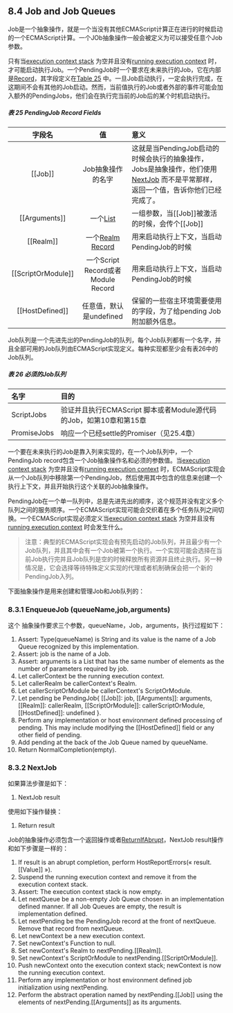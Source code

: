 ## 8.4 Job and Job Queues

Job是一个抽象操作，就是一个当没有其他ECMAScript计算正在进行的时候启动的一个ECMAScript计算。一个JOb抽象操作一般会被定义为可以接受任意个Job参数。

只有当[execution context stack](http://www.ecma-international.org/ecma-262/7.0/index.html#execution-context-stack) 为空并且没有[running execution context](http://www.ecma-international.org/ecma-262/7.0/index.html#running-execution-context) 时，才可能启动执行Job。一个PendingJob时一个要求在未来执行的Job，它在内部是[Record](http://www.ecma-international.org/ecma-262/7.0/index.html#sec-list-and-record-specification-type)，其字段定义在[Table 25](http://www.ecma-international.org/ecma-262/7.0/index.html#table-25) 中。一旦Job启动执行，一定会执行完成，在这期间不会有其他的Job启动。然而，当前值执行的Job或者外部的事件可能会加入额外的PendingJobs，他们会在执行完当前的Job后的某个时机启动执行。

##### 表 25 PendingJob Record Fields

| 字段名 | 值 | 意义 |
| :---: | :---: | :--- |
| \[\[Job\]\] | Job抽象操作的名字 | 这就是当PendingJob启动的时候会执行的抽象操作，Jobs是抽象操作，他们使用[NextJob](http://www.ecma-international.org/ecma-262/7.0/index.html#sec-nextjob-result) 而不是平常那样，返回一个值，告诉你他们已经完成了。 |
| \[\[Arguments\]\] | 一个[List](http://www.ecma-international.org/ecma-262/7.0/index.html#sec-list-and-record-specification-type) | 一组参数，当\[\[Job\]\]被激活的时候，会传个\[\[Job\]\] |
| \[\[Realm\]\] | 一个[Realm Record](http://www.ecma-international.org/ecma-262/7.0/index.html#realm-record) | 用来启动执行上下文，当启动PendingJob的时候 |
| \[\[ScriptOrModule\]\] | 一个Script Record或者Module Record | 用来启动执行上下文，当启动PendingJob的时候 |
| \[\[HostDefined\]\] | 任意值，默认是undefined | 保留的一些宿主环境需要使用的字段，为了给pending Job附加额外信息。 |

Job队列是一个先进先出的PendingJob的队列，每个Job队列都有一个名字，并且全部可用的Job队列由ECMAScript实现定义。每种实现都至少会有表26中的Job队列。

##### 表 26 必须的Job队列

| 名字 | 目的 |
| :--- | :--- |
| ScriptJobs | 验证并且执行ECMAScript 脚本或者Module源代码的Job，如第10章和第15章 |
| PromiseJobs | 响应一个已经settle的Promiser（见25.4章） |

一个要在未来执行的Job是靠入列来实现的，在一个Job队列中，一个PendingJob record包含一个Job抽象操作名和必须的参数值。当[execution context stack](http://www.ecma-international.org/ecma-262/7.0/index.html#execution-context-stack) 为空并且没有[running execution context](http://www.ecma-international.org/ecma-262/7.0/index.html#running-execution-context) 时，ECMAScript实现会从一个Job队列中移除第一个PendingJob，然后使用其中包含的信息来创建一个执行上下文，并且开始执行这个关联的Job抽象操作。

PendingJob在一个单一队列中，总是先进先出的顺序，这个规范并没有定义多个队列之间的服务顺序。一个ECMAScript实现可能会交织着在多个任务队列之间切换。一个ECMAScript实现必须定义当[execution context stack](http://www.ecma-international.org/ecma-262/7.0/index.html#execution-context-stack) 为空并且没有[running execution context](http://www.ecma-international.org/ecma-262/7.0/index.html#running-execution-context) 时会发生什么。

> 注意：典型的ECMAScript实现会有预先启动的Job队列，并且最少有一个Job队列，并且其中会有一个Job被第一个执行。一个实现可能会选择在当前Job执行完并且Job队列是空的时候释放所有资源并且终止执行。另一种情况是，它会选择等待特殊定义实现的代理或者机制确保会把一个新的PendingJob入列。

下面抽象操作是用来创建和管理Job和Job队列的：

### 8.3.1 EnqueueJob \(queueName,job,arguments\)

这个 抽象操作要求三个参数，queueName，Job，arguments，执行过程如下：

1. Assert: Type\(queueName\) is String and its value is the name of a Job Queue recognized by this implementation.
2.  Assert: job is the name of a Job.
3. Assert: arguments is a List that has the same number of elements as the number of parameters required by job.
4.  Let callerContext be the running execution context.
5. Let callerRealm be callerContext's Realm.
6. Let callerScriptOrModule be callerContext's ScriptOrModule.
7. Let pending be PendingJob{ \[\[Job\]\]: job, \[\[Arguments\]\]: arguments, \[\[Realm\]\]: callerRealm, \[\[ScriptOrModule\]\]: callerScriptOrModule, \[\[HostDefined\]\]: undefined }.
8. Perform any implementation or host environment defined processing of pending. This may include modifying the \[\[HostDefined\]\] field or any other field of pending.
9. Add pending at the back of the Job Queue named by queueName.
10. Return NormalCompletion\(empty\).

### 8.3.2 NextJob

如果算法步骤是如下：

1. NextJob result

使用如下操作替换：

1. Return result

Job的抽象操作必须包含一个返回操作或者[ReturnIfAbrupt](http://www.ecma-international.org/ecma-262/7.0/index.html#sec-returnifabrupt)，NextJob result操作和如下步骤是一样的：

1. If result is an abrupt completion, perform HostReportErrors\(« result.\[\[Value\]\] »\).
2. Suspend the running execution context and remove it from the execution context stack.
3. Assert: The execution context stack is now empty.
4. Let nextQueue be a non-empty Job Queue chosen in an implementation defined manner. If all Job Queues are empty, the result is implementation defined.
5. Let nextPending be the PendingJob record at the front of nextQueue. Remove that record from nextQueue.
6. Let newContext be a new execution context.
7. Set newContext's Function to null.
8. Set newContext's Realm to nextPending.\[\[Realm\]\].
9. Set newContext's ScriptOrModule to nextPending.\[\[ScriptOrModule\]\].
10. Push newContext onto the execution context stack; newContext is now the running execution context.
11. Perform any implementation or host environment defined job initialization using nextPending.
12. Perform the abstract operation named by nextPending.\[\[Job\]\] using the elements of nextPending.\[\[Arguments\]\] as its arguments.



